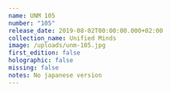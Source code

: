 ```yaml
---
name: UNM 105
number: "105"
release_date: 2019-08-02T00:00:00.000+02:00
collection_name: Unified Minds
image: /uploads/unm-105.jpg
first_edition: false
holographic: false
missing: false
notes: No japanese version
---
```

